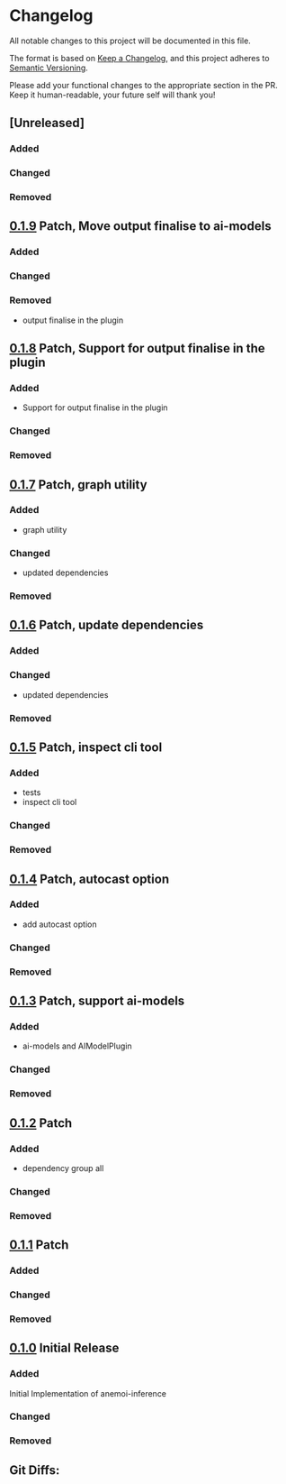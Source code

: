# Changelog

All notable changes to this project will be documented in this file.

The format is based on [Keep a Changelog](https://keepachangelog.com/en/1.1.0/),
and this project adheres to [Semantic Versioning](https://semver.org/spec/v2.0.0.html).

Please add your functional changes to the appropriate section in the PR.
Keep it human-readable, your future self will thank you!

## [Unreleased]

### Added

### Changed

### Removed

## [0.1.9] Patch, Move output finalise to ai-models

### Added

### Changed

### Removed
- output finalise in the plugin

## [0.1.8] Patch, Support for output finalise in the plugin

### Added
- Support for output finalise in the plugin

### Changed

### Removed

## [0.1.7] Patch, graph utility

### Added
- graph utility

### Changed
- updated dependencies

### Removed

## [0.1.6] Patch, update dependencies

### Added

### Changed
- updated dependencies

### Removed

## [0.1.5] Patch, inspect cli tool

### Added
- tests
- inspect cli tool

### Changed

### Removed

## [0.1.4] Patch, autocast option

### Added
- add autocast option

### Changed

### Removed

## [0.1.3] Patch, support ai-models

### Added
- ai-models and AIModelPlugin

### Changed

### Removed

## [0.1.2] Patch

### Added
- dependency group all

### Changed

### Removed

## [0.1.1] Patch

### Added

### Changed

### Removed

## [0.1.0] Initial Release

### Added
Initial Implementation of anemoi-inference

### Changed

### Removed

## Git Diffs:
[0.1.9]: https://github.com/ecmwf/anemoi-inference/compare/0.1.8...0.1.9
[0.1.8]: https://github.com/ecmwf/anemoi-inference/compare/0.1.7...0.1.8
[0.1.7]: https://github.com/ecmwf/anemoi-inference/compare/0.1.6...0.1.7
[0.1.6]: https://github.com/ecmwf/anemoi-inference/compare/0.1.5...0.1.6
[0.1.5]: https://github.com/ecmwf/anemoi-inference/compare/0.1.4...0.1.5
[0.1.4]: https://github.com/ecmwf/anemoi-inference/compare/0.1.3...0.1.4
[0.1.3]: https://github.com/ecmwf/anemoi-inference/compare/0.1.2...0.1.3
[0.1.2]: https://github.com/ecmwf/anemoi-inference/compare/0.1.1...0.1.2
[0.1.1]: https://github.com/ecmwf/anemoi-inference/compare/0.1.0...0.1.1
[0.1.0]: https://github.com/ecmwf/anemoi-inference/releases/tag/0.1.0
